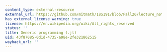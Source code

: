 ```yaml
---
content_type: external-resource
external_url: https://github.com/mitmath/18S191/blob/Fall20/lecture_notebooks/week13/generic_programming.jl
has_external_license_warning: true
license: https://en.wikipedia.org/wiki/All_rights_reserved
status: ''
title: Generic programming (.jl)
uid: 43f87085-0d1d-4735-a98e-2fe321862515
wayback_url: ''
---
```

